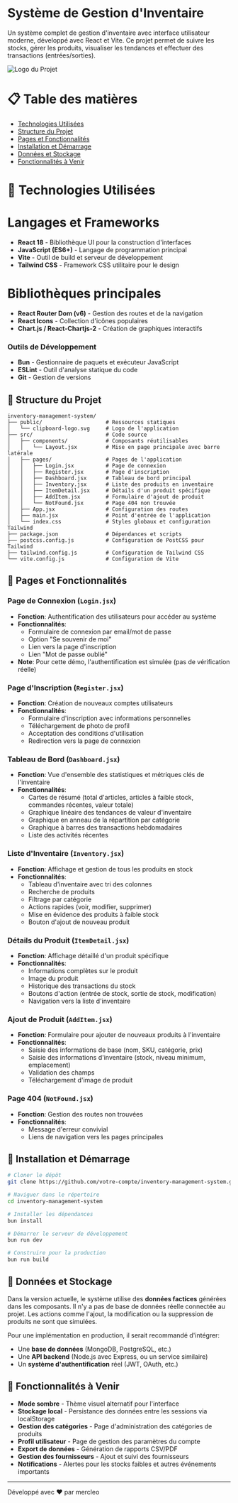 # Système de Gestion d'Inventaire

Un système complet de gestion d'inventaire avec interface utilisateur moderne, développé avec React et Vite. Ce projet permet de suivre les stocks, gérer les produits, visualiser les tendances et effectuer des transactions (entrées/sorties).

![Logo du Projet](/public/clipboard-logo.svg)

# 📋 Table des matières

- [Technologies Utilisées](#technologies-utilisées)
- [Structure du Projet](#structure-du-projet)
- [Pages et Fonctionnalités](#pages-et-fonctionnalités)
- [Installation et Démarrage](#installation-et-démarrage)
- [Données et Stockage](#données-et-stockage)
- [Fonctionnalités à Venir](#fonctionnalités-à-venir)

# 🚀 Technologies Utilisées

# Langages et Frameworks
- **React 18** - Bibliothèque UI pour la construction d'interfaces
- **JavaScript (ES6+)** - Langage de programmation principal
- **Vite** - Outil de build et serveur de développement
- **Tailwind CSS** - Framework CSS utilitaire pour le design

# Bibliothèques principales
- **React Router Dom (v6)** - Gestion des routes et de la navigation
- **React Icons** - Collection d'icônes populaires
- **Chart.js / React-Chartjs-2** - Création de graphiques interactifs

### Outils de Développement
- **Bun** - Gestionnaire de paquets et exécuteur JavaScript
- **ESLint** - Outil d'analyse statique du code
- **Git** - Gestion de versions

## 📁 Structure du Projet

```
inventory-management-system/
├── public/                    # Ressources statiques
│   └── clipboard-logo.svg     # Logo de l'application
├── src/                       # Code source
│   ├── components/            # Composants réutilisables
│   │   └── Layout.jsx         # Mise en page principale avec barre latérale
│   ├── pages/                 # Pages de l'application
│   │   ├── Login.jsx          # Page de connexion
│   │   ├── Register.jsx       # Page d'inscription
│   │   ├── Dashboard.jsx      # Tableau de bord principal
│   │   ├── Inventory.jsx      # Liste des produits en inventaire
│   │   ├── ItemDetail.jsx     # Détails d'un produit spécifique
│   │   ├── AddItem.jsx        # Formulaire d'ajout de produit
│   │   └── NotFound.jsx       # Page 404 non trouvée
│   ├── App.jsx                # Configuration des routes
│   ├── main.jsx               # Point d'entrée de l'application
│   └── index.css              # Styles globaux et configuration Tailwind
├── package.json               # Dépendances et scripts
├── postcss.config.js          # Configuration de PostCSS pour Tailwind
├── tailwind.config.js         # Configuration de Tailwind CSS
└── vite.config.js             # Configuration de Vite
```

## 📱 Pages et Fonctionnalités

### Page de Connexion (`Login.jsx`)
- **Fonction**: Authentification des utilisateurs pour accéder au système
- **Fonctionnalités**:
  - Formulaire de connexion par email/mot de passe
  - Option "Se souvenir de moi"
  - Lien vers la page d'inscription
  - Lien "Mot de passe oublié"
- **Note**: Pour cette démo, l'authentification est simulée (pas de vérification réelle)

### Page d'Inscription (`Register.jsx`)
- **Fonction**: Création de nouveaux comptes utilisateurs
- **Fonctionnalités**:
  - Formulaire d'inscription avec informations personnelles
  - Téléchargement de photo de profil
  - Acceptation des conditions d'utilisation
  - Redirection vers la page de connexion

### Tableau de Bord (`Dashboard.jsx`)
- **Fonction**: Vue d'ensemble des statistiques et métriques clés de l'inventaire
- **Fonctionnalités**:
  - Cartes de résumé (total d'articles, articles à faible stock, commandes récentes, valeur totale)
  - Graphique linéaire des tendances de valeur d'inventaire
  - Graphique en anneau de la répartition par catégorie
  - Graphique à barres des transactions hebdomadaires
  - Liste des activités récentes

### Liste d'Inventaire (`Inventory.jsx`)
- **Fonction**: Affichage et gestion de tous les produits en stock
- **Fonctionnalités**:
  - Tableau d'inventaire avec tri des colonnes
  - Recherche de produits
  - Filtrage par catégorie
  - Actions rapides (voir, modifier, supprimer)
  - Mise en évidence des produits à faible stock
  - Bouton d'ajout de nouveau produit

### Détails du Produit (`ItemDetail.jsx`)
- **Fonction**: Affichage détaillé d'un produit spécifique
- **Fonctionnalités**:
  - Informations complètes sur le produit
  - Image du produit
  - Historique des transactions du stock
  - Boutons d'action (entrée de stock, sortie de stock, modification)
  - Navigation vers la liste d'inventaire

### Ajout de Produit (`AddItem.jsx`)
- **Fonction**: Formulaire pour ajouter de nouveaux produits à l'inventaire
- **Fonctionnalités**:
  - Saisie des informations de base (nom, SKU, catégorie, prix)
  - Saisie des informations d'inventaire (stock, niveau minimum, emplacement)
  - Validation des champs
  - Téléchargement d'image de produit

### Page 404 (`NotFound.jsx`)
- **Fonction**: Gestion des routes non trouvées
- **Fonctionnalités**:
  - Message d'erreur convivial
  - Liens de navigation vers les pages principales

## 🔧 Installation et Démarrage

```bash
# Cloner le dépôt
git clone https://github.com/votre-compte/inventory-management-system.git

# Naviguer dans le répertoire
cd inventory-management-system

# Installer les dépendances
bun install

# Démarrer le serveur de développement
bun run dev

# Construire pour la production
bun run build
```

## 💾 Données et Stockage

Dans la version actuelle, le système utilise des **données factices** générées dans les composants. Il n'y a pas de base de données réelle connectée au projet. Les actions comme l'ajout, la modification ou la suppression de produits ne sont que simulées.

Pour une implémentation en production, il serait recommandé d'intégrer:
- Une **base de données** (MongoDB, PostgreSQL, etc.)
- Une **API backend** (Node.js avec Express, ou un service similaire)
- Un **système d'authentification** réel (JWT, OAuth, etc.)

## 🔮 Fonctionnalités à Venir

- **Mode sombre** - Thème visuel alternatif pour l'interface
- **Stockage local** - Persistance des données entre les sessions via localStorage
- **Gestion des catégories** - Page d'administration des catégories de produits
- **Profil utilisateur** - Page de gestion des paramètres du compte
- **Export de données** - Génération de rapports CSV/PDF
- **Gestion des fournisseurs** - Ajout et suivi des fournisseurs
- **Notifications** - Alertes pour les stocks faibles et autres événements importants

---

Développé avec ❤️ par mercleo
